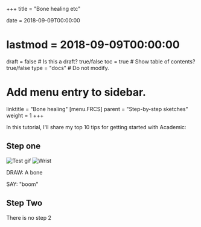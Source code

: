 +++
title = "Bone healing etc"

date = 2018-09-09T00:00:00
# lastmod = 2018-09-09T00:00:00

draft = false  # Is this a draft? true/false
toc = true  # Show table of contents? true/false
type = "docs"  # Do not modify.

# Add menu entry to sidebar.
linktitle = "Bone healing"
[menu.FRCS]
  parent = "Step-by-step sketches"
  weight = 1
+++

In this tutorial, I'll share my top 10 tips for getting started with Academic:

## Step one

![Test gif](/img/giftest.gif)
![Wrist](/img/wrist.jpg)

DRAW: A bone

SAY: "boom"



## Step Two

There is no step 2
